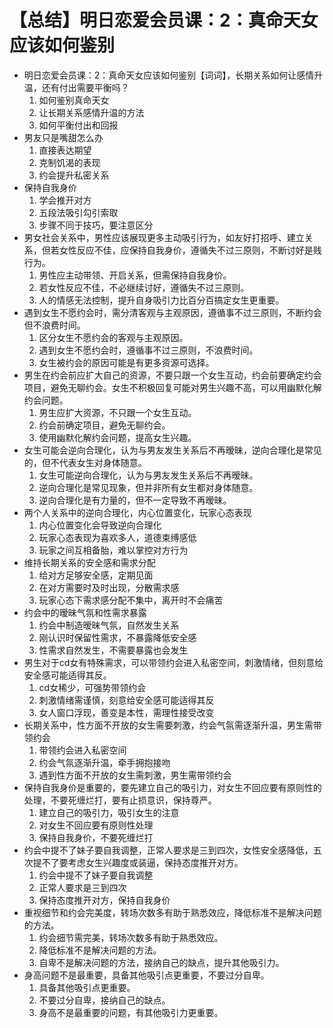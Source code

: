 # 【总结】明日恋爱会员课：2：真命天女应该如何鉴别

-   明日恋爱会员课：2：真命天女应该如何鉴别【词词】，长期关系如何让感情升温，还有付出需要平衡吗？
    1.  如何鉴别真命天女
    2.  让长期关系感情升温的方法
    3.  如何平衡付出和回报
-   男友只是嘴甜怎么办
    1.  直接表达期望
    2.  克制饥渴的表现
    3.  约会提升私密关系
-   保持自我身价
    1.  学会推开对方
    2.  五段法吸引勾引索取
    3.  步骤不同于技巧，要注意区分
-   男女社会关系中，男性应该展现更多主动吸引行为，如友好打招呼、建立关系，但若女性反应不佳，应保持自我身价，遵循失不过三原则，不断讨好是贱行为。
    1.  男性应主动带领、开启关系，但需保持自我身价。
    2.  若女性反应不佳，不必继续讨好，遵循失不过三原则。
    3.  人的情感无法控制，提升自身吸引力比百分百搞定女生更重要。
-   遇到女生不愿约会时，需分清客观与主观原因，遵循事不过三原则，不断约会但不浪费时间。
    1.  区分女生不愿约会的客观与主观原因。
    2.  遇到女生不愿约会时，遵循事不过三原则，不浪费时间。
    3.  女生被约会的原因可能是有更多资源可选择。
-   男生在约会前应扩大自己的资源，不要只跟一个女生互动，约会前要确定约会项目，避免无聊约会。女生不积极回复可能对男生兴趣不高，可以用幽默化解约会问题。
    1.  男生应扩大资源，不只跟一个女生互动。
    2.  约会前确定项目，避免无聊约会。
    3.  使用幽默化解约会问题，提高女生兴趣。
-   女生可能会逆向合理化，认为与男友发生关系后不再暧昧，逆向合理化是常见的，但不代表女生对身体随意。
    1.  女生可能逆向合理化，认为与男友发生关系后不再暧昧。
    2.  逆向合理化是常见现象，但并非所有女生都对身体随意。
    3.  逆向合理化是有力量的，但不一定导致不再暧昧。
-   两个人关系中的逆向合理化，内心位置变化，玩家心态表现
    1.  内心位置变化会导致逆向合理化
    2.  玩家心态表现为喜欢多人，道德束缚感低
    3.  玩家之间互相备胎，难以掌控对方行为
-   维持长期关系的安全感和需求分配
    1.  给对方足够安全感，定期见面
    2.  在对方需要时及时出现，分散需求感
    3.  玩家心态下需求感分配不集中，离开时不会痛苦
-   约会中的暧昧气氛和性需求暴露
    1.  约会中制造暧昧气氛，自然发生关系
    2.  刚认识时保留性需求，不暴露降低安全感
    3.  性需求自然发生，不需要暴露也会发生
-   男生对于cd女有特殊需求，可以带领约会进入私密空间，刺激情绪，但刻意给安全感可能适得其反。
    1.  cd女稀少，可强势带领约会
    2.  刺激情绪需谨慎，刻意给安全感可能适得其反
    3.  女人窗口浮现，善变是本性，需理性接受改变
-   长期关系中，性方面不开放的女生需要刺激，约会气氛需逐渐升温，男生需带领约会
    1.  带领约会进入私密空间
    2.  约会气氛逐渐升温，牵手拥抱接吻
    3.  遇到性方面不开放的女生需刺激，男生需带领约会
-   保持自我身价是重要的，要先建立自己的吸引力，对女生不回应要有原则性的处理，不要死缠烂打，要有止损意识，保持尊严。
    1.  建立自己的吸引力，吸引女生的注意
    2.  对女生不回应要有原则性处理
    3.  保持自我身价，不要死缠烂打
-   约会中提不了妹子要自我调整，正常人要求是三到四次，女性安全感降低，五次提不了要考虑女生兴趣度或装逼，保持态度推开对方。
    1.  约会中提不了妹子要自我调整
    2.  正常人要求是三到四次
    3.  保持态度推开对方，保持自我身价
-   重视细节和约会完美度，转场次数多有助于熟悉效应，降低标准不是解决问题的方法。
    1.  约会细节需完美，转场次数多有助于熟悉效应。
    2.  降低标准不是解决问题的方法。
    3.  自卑不是解决问题的方法，接纳自己的缺点，提升其他吸引力。
-   身高问题不是最重要，具备其他吸引点更重要，不要过分自卑。
    1.  具备其他吸引点更重要。
    2.  不要过分自卑，接纳自己的缺点。
    3.  身高不是最重要的问题，有其他吸引力更重要。